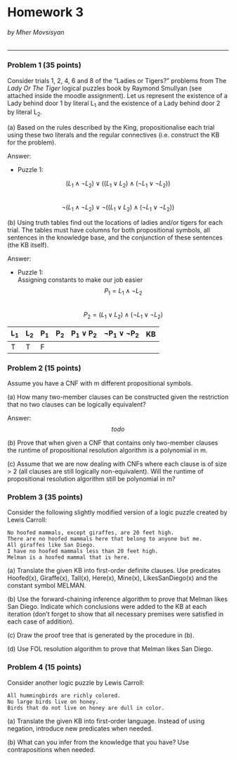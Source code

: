 # Homework 3
###### by Mher Movsisyan
---

### Problem 1 (35 points)  
Consider trials 1, 2, 4, 6 and 8 of the “Ladies or Tigers?” problems from The *Lady Or The Tiger* logical puzzles book by Raymond Smullyan (see attached inside the moodle assignment). Let us represent the existence of a Lady behind door 1 by literal L<sub>1</sub> and the existence of a Lady behind door 2 by literal L<sub>2</sub>.  

(a) Based on the rules described by the King, propositionalise each trial using these two literals and the regular connectives (i.e. construct the KB for the problem).  

Answer:  
- Puzzle 1:  

$$ (L_1 \wedge \neg L_2) \vee ((L_1 \vee L_2)  \wedge (\neg L_1 \vee \neg L_2)) $$  
$$ \neg (L_1 \wedge \neg L_2) \vee \neg ((L_1 \vee L_2)  \wedge (\neg L_1 \vee \neg L_2)) $$  


(b) Using truth tables find out the locations of ladies and/or tigers for each trial. The tables must have columns for both propositional symbols, all sentences in the knowledge base, and the conjunction of these sentences (the KB itself).  

Answer:  
- Puzzle 1:  
Assigning constants to make our job easier
$$ P_1 =  L_1 \wedge \neg L_2 $$   
$$ P_2 =  (L_1 \vee L_2)  \wedge (\neg L_1 \vee \neg L_2) $$   

  
| L<sub>1</sub> | L<sub>2</sub> | P<sub>1</sub> | P<sub>2</sub> | P<sub>1</sub> ∨ P<sub>2</sub> | ¬P<sub>1</sub> ∨ ¬P<sub>2</sub> | KB |  
| - | - | - | - | - | - | - |  
| T | T | F | 


### Problem 2 (15 points)  
Assume you have a CNF with m different propositional symbols.  

(a) How many two-member clauses can be constructed given the restriction that no two clauses can be logically equivalent?  

Answer:  
$$ todo $$  

(b) Prove that when given a CNF that contains only two-member clauses the runtime of propositional resolution algorithm is a polynomial in m.  

(c) Assume that we are now dealing with CNFs where each clause is of size > 2 (all clauses are still logically non-equivalent). Will the runtime of propositional resolution algorithm still be polynomial in m?  

### Problem 3 (35 points)  
Consider the following slightly modified version of a logic puzzle created by Lewis Carroll:  

```
No hoofed mammals, except giraffes, are 20 feet high.
There are no hoofed mammals here that belong to anyone but me.
All giraffes like San Diego.
I have no hoofed mammals less than 20 feet high.
Melman is a hoofed mammal that is here.
```  

(a) Translate the given KB into first-order definite clauses. Use predicates Hoofed(x), Giraffe(x), Tall(x), Here(x), Mine(x), LikesSanDiego(x) and the constant symbol MELMAN.  

(b) Use the forward-chaining inference algorithm to prove that Melman likes San Diego. Indicate which conclusions were added to the KB at each iteration (don’t forget to show that all necessary premises were satisfied in each case of addition).  

(c) Draw the proof tree that is generated by the procedure in (b).  

(d) Use FOL resolution algorithm to prove that Melman likes San Diego.  

### Problem 4 (15 points)  
Consider another logic puzzle by Lewis Carroll:  

```
All hummingbirds are richly colored.
No large birds live on honey.
Birds that do not live on honey are dull in color.
```  

(a) Translate the given KB into first-order language. Instead of using negation, introduce new predicates when needed.  



(b) What can you infer from the knowledge that you have? Use contrapositions when needed.